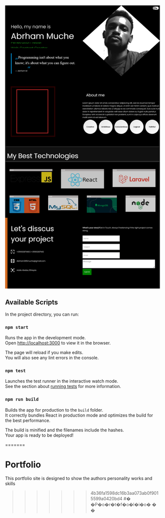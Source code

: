 
![Demo](src/img/Screenshot%202021-12-16%20at%2019-25-51%20Screenshot.png)

## Available Scripts

In the project directory, you can run:

### `npm start`

Runs the app in the development mode.\
Open [http://localhost:3000](http://localhost:3000) to view it in the browser.

The page will reload if you make edits.\
You will also see any lint errors in the console.

### `npm test`

Launches the test runner in the interactive watch mode.\
See the section about [running tests](https://facebook.github.io/create-react-app/docs/running-tests) for more information.

### `npm run build`

Builds the app for production to the `build` folder.\
It correctly bundles React in production mode and optimizes the build for the best performance.

The build is minified and the filenames include the hashes.\
Your app is ready to be deployed!


=======
# Portfolio
This portfolio site is designed to show the authors personality works and skills
>>>>>>> 4b36fa1598dc16b3aa073ab0f9015599a0420bd4
#� �P�o�r�t�f�o�l�i�o�
�
�
